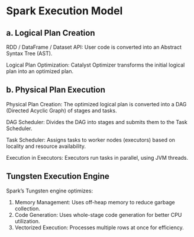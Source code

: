 # Spark Execution Model

## a. Logical Plan Creation

RDD / DataFrame / Dataset API: User code is converted into an Abstract Syntax Tree (AST).

Logical Plan Optimization: Catalyst Optimizer transforms the initial logical plan into an optimized plan.

## b. Physical Plan Execution

Physical Plan Creation: The optimized logical plan is converted into a DAG (Directed Acyclic Graph) of stages and tasks.

DAG Scheduler: Divides the DAG into stages and submits them to the Task Scheduler.

Task Scheduler: Assigns tasks to worker nodes (executors) based on locality and resource availability.

Execution in Executors: Executors run tasks in parallel, using JVM threads.

## Tungsten Execution Engine

Spark’s Tungsten engine optimizes:

1. Memory Management: Uses off-heap memory to reduce garbage collection.
2. Code Generation: Uses whole-stage code generation for better CPU utilization.
3. Vectorized Execution: Processes multiple rows at once for efficiency.
